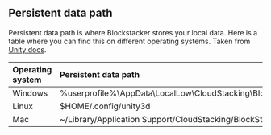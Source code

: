 ## Persistent data path
Persistent data path is where Blockstacker stores your local data. Here is a table where you can find this on different operating systems. Taken from [Unity docs](https://docs.unity3d.com/ScriptReference/Application-persistentDataPath.html).

| Operating system | Persistent data path                                      |
| :--------------- | :-------------------------------------------------------- |
| Windows          | %userprofile%\AppData\LocalLow\CloudStacking\BlockStacker |
| Linux            | $HOME/.config/unity3d                                     |
| Mac              | ~/Library/Application Support/CloudStacking/BlockStacker  |